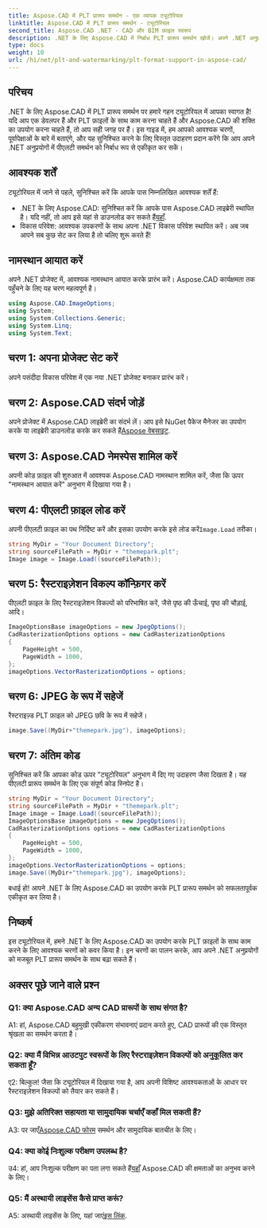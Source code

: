 ```yaml
---
title: Aspose.CAD में PLT प्रारूप समर्थन - एक व्यापक ट्यूटोरियल
linktitle: Aspose.CAD में PLT प्रारूप समर्थन - ट्यूटोरियल
second_title: Aspose.CAD .NET - CAD और BIM फ़ाइल स्वरूप
description: .NET के लिए Aspose.CAD में निर्बाध PLT प्रारूप समर्थन खोजें। अपने .NET अनुप्रयोगों में PLT फ़ाइलों को सहजता से एकीकृत करने के लिए हमारी चरण-दर-चरण मार्गदर्शिका का पालन करें।
type: docs
weight: 10
url: /hi/net/plt-and-watermarking/plt-format-support-in-aspose-cad/
---
```

## परिचय

.NET के लिए Aspose.CAD में PLT प्रारूप समर्थन पर हमारे गहन ट्यूटोरियल में आपका स्वागत है! यदि आप एक डेवलपर हैं और PLT फ़ाइलों के साथ काम करना चाहते हैं और Aspose.CAD की शक्ति का उपयोग करना चाहते हैं, तो आप सही जगह पर हैं। इस गाइड में, हम आपको आवश्यक चरणों, पूर्वापेक्षाओं के बारे में बताएंगे, और यह सुनिश्चित करने के लिए विस्तृत उदाहरण प्रदान करेंगे कि आप अपने .NET अनुप्रयोगों में पीएलटी समर्थन को निर्बाध रूप से एकीकृत कर सकें।

## आवश्यक शर्तें

ट्यूटोरियल में जाने से पहले, सुनिश्चित करें कि आपके पास निम्नलिखित आवश्यक शर्तें हैं:
-  .NET के लिए Aspose.CAD: सुनिश्चित करें कि आपके पास Aspose.CAD लाइब्रेरी स्थापित है। यदि नहीं, तो आप इसे यहां से डाउनलोड कर सकते हैं[यहाँ](https://releases.aspose.com/cad/net/).
- विकास परिवेश: आवश्यक उपकरणों के साथ अपना .NET विकास परिवेश स्थापित करें।
अब जब आपने सब कुछ सेट कर लिया है तो चलिए शुरू करते हैं!

## नामस्थान आयात करें

अपने .NET प्रोजेक्ट में, आवश्यक नामस्थान आयात करके प्रारंभ करें। Aspose.CAD कार्यक्षमता तक पहुँचने के लिए यह चरण महत्वपूर्ण है।
```csharp
using Aspose.CAD.ImageOptions;
using System;
using System.Collections.Generic;
using System.Linq;
using System.Text;
```

## चरण 1: अपना प्रोजेक्ट सेट करें

अपने पसंदीदा विकास परिवेश में एक नया .NET प्रोजेक्ट बनाकर प्रारंभ करें।

## चरण 2: Aspose.CAD संदर्भ जोड़ें

 अपने प्रोजेक्ट में Aspose.CAD लाइब्रेरी का संदर्भ लें। आप इसे NuGet पैकेज मैनेजर का उपयोग करके या लाइब्रेरी डाउनलोड करके कर सकते हैं[Aspose वेबसाइट](https://purchase.aspose.com/buy).

## चरण 3: Aspose.CAD नेमस्पेस शामिल करें

अपनी कोड फ़ाइल की शुरुआत में आवश्यक Aspose.CAD नामस्थान शामिल करें, जैसा कि ऊपर "नामस्थान आयात करें" अनुभाग में दिखाया गया है।

## चरण 4: पीएलटी फ़ाइल लोड करें

 अपनी पीएलटी फ़ाइल का पथ निर्दिष्ट करें और इसका उपयोग करके इसे लोड करें`Image.Load` तरीका।

```csharp
string MyDir = "Your Document Directory";
string sourceFilePath = MyDir + "themepark.plt";
Image image = Image.Load((sourceFilePath));
```

## चरण 5: रैस्टराइज़ेशन विकल्प कॉन्फ़िगर करें

पीएलटी फ़ाइल के लिए रैस्टराइज़ेशन विकल्पों को परिभाषित करें, जैसे पृष्ठ की ऊँचाई, पृष्ठ की चौड़ाई, आदि।

```csharp
ImageOptionsBase imageOptions = new JpegOptions();
CadRasterizationOptions options = new CadRasterizationOptions
{
    PageHeight = 500,
    PageWidth = 1000,
};
imageOptions.VectorRasterizationOptions = options;
```

## चरण 6: JPEG के रूप में सहेजें

रैस्टराइज़्ड PLT फ़ाइल को JPEG छवि के रूप में सहेजें।

```csharp
image.Save((MyDir+"themepark.jpg"), imageOptions);
```

## चरण 7: अंतिम कोड

सुनिश्चित करें कि आपका कोड ऊपर "ट्यूटोरियल" अनुभाग में दिए गए उदाहरण जैसा दिखता है। यह पीएलटी प्रारूप समर्थन के लिए एक संपूर्ण कोड स्निपेट है।

```csharp
string MyDir = "Your Document Directory";
string sourceFilePath = MyDir + "themepark.plt";
Image image = Image.Load((sourceFilePath));
ImageOptionsBase imageOptions = new JpegOptions();
CadRasterizationOptions options = new CadRasterizationOptions
{
    PageHeight = 500,
    PageWidth = 1000,
};
imageOptions.VectorRasterizationOptions = options;
image.Save((MyDir+"themepark.jpg"), imageOptions);
```

बधाई हो! आपने .NET के लिए Aspose.CAD का उपयोग करके PLT प्रारूप समर्थन को सफलतापूर्वक एकीकृत कर लिया है।

## निष्कर्ष

इस ट्यूटोरियल में, हमने .NET के लिए Aspose.CAD का उपयोग करके PLT फ़ाइलों के साथ काम करने के लिए आवश्यक चरणों को कवर किया है। इन चरणों का पालन करके, आप अपने .NET अनुप्रयोगों को मजबूत PLT प्रारूप समर्थन के साथ बढ़ा सकते हैं।

## अक्सर पूछे जाने वाले प्रश्न

### Q1: क्या Aspose.CAD अन्य CAD प्रारूपों के साथ संगत है?

A1: हां, Aspose.CAD बहुमुखी एकीकरण संभावनाएं प्रदान करते हुए, CAD प्रारूपों की एक विस्तृत श्रृंखला का समर्थन करता है।

### Q2: क्या मैं विभिन्न आउटपुट स्वरूपों के लिए रैस्टराइज़ेशन विकल्पों को अनुकूलित कर सकता हूँ?

ए2: बिल्कुल! जैसा कि ट्यूटोरियल में दिखाया गया है, आप अपनी विशिष्ट आवश्यकताओं के आधार पर रैस्टराइज़ेशन विकल्पों को तैयार कर सकते हैं।

### Q3: मुझे अतिरिक्त सहायता या सामुदायिक चर्चाएँ कहाँ मिल सकती हैं?

 A3: पर जाएँ[Aspose.CAD फोरम](https://forum.aspose.com/c/cad/19) समर्थन और सामुदायिक बातचीत के लिए।

### Q4: क्या कोई निःशुल्क परीक्षण उपलब्ध है?

 उ4: हां, आप निःशुल्क परीक्षण का पता लगा सकते हैं[यहाँ](https://releases.aspose.com/) Aspose.CAD की क्षमताओं का अनुभव करने के लिए।

### Q5: मैं अस्थायी लाइसेंस कैसे प्राप्त करूं?

 A5: अस्थायी लाइसेंस के लिए, यहां जाएं[इस लिंक](https://purchase.aspose.com/temporary-license/).